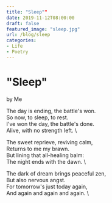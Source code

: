 ```yaml
---
title: "Sleep""
date: 2019-11-12T08:00:00
draft: false
featured_image: "sleep.jpg"
url: /blog/sleep
categories:
- Life
- Poetry
---
```


# "Sleep"

by Me

The day is ending, the battle's won. \
So now, to sleep, to rest. \
I've won the day, the battle's done. \
Alive, with no strength left. \



The sweet reprieve, reviving calm, \
Returns to me my brawn. \
But lining that all-healing balm: \
The night ends with the dawn. \



The dark of dream brings peaceful zen, \
But also nervous angst. \
For tomorrow's just today again, \
And again and again and again. \
